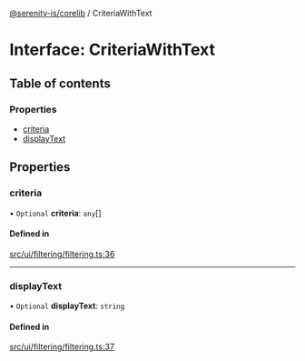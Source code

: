 [@serenity-is/corelib](../README.md) / CriteriaWithText

# Interface: CriteriaWithText

## Table of contents

### Properties

- [criteria](CriteriaWithText.md#criteria)
- [displayText](CriteriaWithText.md#displaytext)

## Properties

### criteria

• `Optional` **criteria**: `any`[]

#### Defined in

[src/ui/filtering/filtering.ts:36](https://github.com/serenity-is/serenity/blob/master/packages/corelib/src/ui/filtering/filtering.ts#L36)

___

### displayText

• `Optional` **displayText**: `string`

#### Defined in

[src/ui/filtering/filtering.ts:37](https://github.com/serenity-is/serenity/blob/master/packages/corelib/src/ui/filtering/filtering.ts#L37)
